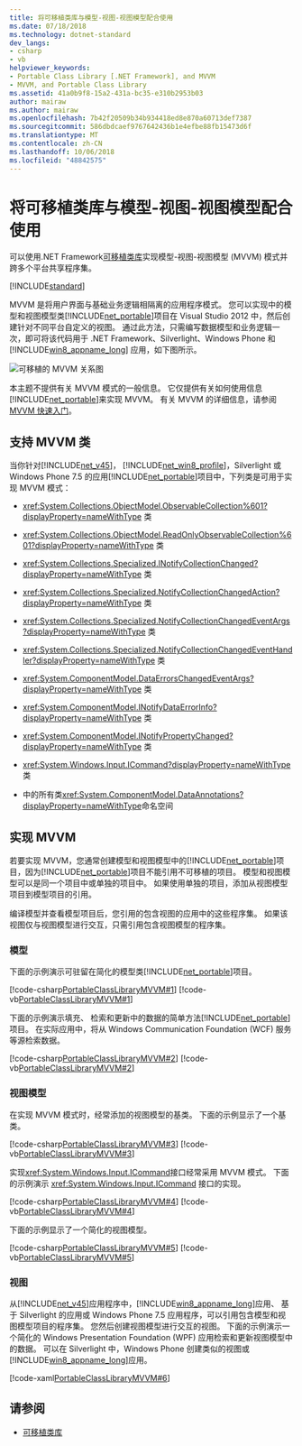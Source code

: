 ```yaml
---
title: 将可移植类库与模型-视图-视图模型配合使用
ms.date: 07/18/2018
ms.technology: dotnet-standard
dev_langs:
- csharp
- vb
helpviewer_keywords:
- Portable Class Library [.NET Framework], and MVVM
- MVVM, and Portable Class Library
ms.assetid: 41a0b9f8-15a2-431a-bc35-e310b2953b03
author: mairaw
ms.author: mairaw
ms.openlocfilehash: 7b42f20509b34b934418ed8e870a60713def7387
ms.sourcegitcommit: 586dbdcaef9767642436b1e4efbe88fb15473d6f
ms.translationtype: MT
ms.contentlocale: zh-CN
ms.lasthandoff: 10/06/2018
ms.locfileid: "48842575"
---
```

# <a name="using-portable-class-library-with-model-view-view-model"></a>将可移植类库与模型-视图-视图模型配合使用
可以使用.NET Framework[可移植类库](../../../docs/standard/cross-platform/cross-platform-development-with-the-portable-class-library.md)实现模型-视图-视图模型 (MVVM) 模式并跨多个平台共享程序集。

[!INCLUDE[standard](../../../includes/pcl-to-standard.md)]

 MVVM 是将用户界面与基础业务逻辑相隔离的应用程序模式。 您可以实现中的模型和视图模型类[!INCLUDE[net_portable](../../../includes/net-portable-md.md)]项目在 Visual Studio 2012 中，然后创建针对不同平台自定义的视图。 通过此方法，只需编写数据模型和业务逻辑一次，即可将该代码用于 .NET Framework、Silverlight、Windows Phone 和 [!INCLUDE[win8_appname_long](../../../includes/win8-appname-long-md.md)] 应用，如下图所示。

 ![可移植的 MVVM 关系图](../../../docs/standard/cross-platform/media/portablemvvmdiagram.png "PortableMVVMdiagram")

 本主题不提供有关 MVVM 模式的一般信息。 它仅提供有关如何使用信息[!INCLUDE[net_portable](../../../includes/net-portable-md.md)]来实现 MVVM。 有关 MVVM 的详细信息，请参阅[MVVM 快速入门](https://msdn.microsoft.com/library/gg430869(v=PandP.40).aspx)。

## <a name="classes-that-support-mvvm"></a>支持 MVVM 类
 当你针对[!INCLUDE[net_v45](../../../includes/net-v45-md.md)]， [!INCLUDE[net_win8_profile](../../../includes/net-win8-profile-md.md)]，Silverlight 或 Windows Phone 7.5 的应用[!INCLUDE[net_portable](../../../includes/net-portable-md.md)]项目中，下列类是可用于实现 MVVM 模式：

-   <xref:System.Collections.ObjectModel.ObservableCollection%601?displayProperty=nameWithType> 类

-   <xref:System.Collections.ObjectModel.ReadOnlyObservableCollection%601?displayProperty=nameWithType> 类

-   <xref:System.Collections.Specialized.INotifyCollectionChanged?displayProperty=nameWithType> 类

-   <xref:System.Collections.Specialized.NotifyCollectionChangedAction?displayProperty=nameWithType> 类

-   <xref:System.Collections.Specialized.NotifyCollectionChangedEventArgs?displayProperty=nameWithType> 类

-   <xref:System.Collections.Specialized.NotifyCollectionChangedEventHandler?displayProperty=nameWithType> 类

-   <xref:System.ComponentModel.DataErrorsChangedEventArgs?displayProperty=nameWithType> 类

-   <xref:System.ComponentModel.INotifyDataErrorInfo?displayProperty=nameWithType> 类

-   <xref:System.ComponentModel.INotifyPropertyChanged?displayProperty=nameWithType> 类

-   <xref:System.Windows.Input.ICommand?displayProperty=nameWithType> 类

-   中的所有类<xref:System.ComponentModel.DataAnnotations?displayProperty=nameWithType>命名空间

## <a name="implementing-mvvm"></a>实现 MVVM
 若要实现 MVVM，您通常创建模型和视图模型中的[!INCLUDE[net_portable](../../../includes/net-portable-md.md)]项目，因为[!INCLUDE[net_portable](../../../includes/net-portable-md.md)]项目不能引用不可移植的项目。 模型和视图模型可以是同一个项目中或单独的项目中。 如果使用单独的项目，添加从视图模型项目到模型项目的引用。

 编译模型并查看模型项目后，您引用的包含视图的应用中的这些程序集。 如果该视图仅与视图模型进行交互，只需引用包含视图模型的程序集。

### <a name="model"></a>模型
 下面的示例演示可驻留在简化的模型类[!INCLUDE[net_portable](../../../includes/net-portable-md.md)]项目。

 [!code-csharp[PortableClassLibraryMVVM#1](../../../samples/snippets/csharp/VS_Snippets_CLR/portableclasslibrarymvvm/cs/customer.cs#1)]
 [!code-vb[PortableClassLibraryMVVM#1](../../../samples/snippets/visualbasic/VS_Snippets_CLR/portableclasslibrarymvvm/vb/customer.vb#1)]

 下面的示例演示填充、 检索和更新中的数据的简单方法[!INCLUDE[net_portable](../../../includes/net-portable-md.md)]项目。 在实际应用中，将从 Windows Communication Foundation (WCF) 服务等源检索数据。

 [!code-csharp[PortableClassLibraryMVVM#2](../../../samples/snippets/csharp/VS_Snippets_CLR/portableclasslibrarymvvm/cs/customerrepository.cs#2)]
 [!code-vb[PortableClassLibraryMVVM#2](../../../samples/snippets/visualbasic/VS_Snippets_CLR/portableclasslibrarymvvm/vb/customerrepository.vb#2)]

### <a name="view-model"></a>视图模型
 在实现 MVVM 模式时，经常添加的视图模型的基类。 下面的示例显示了一个基类。

 [!code-csharp[PortableClassLibraryMVVM#3](../../../samples/snippets/csharp/VS_Snippets_CLR/portableclasslibrarymvvm/cs/viewmodelbase.cs#3)]
 [!code-vb[PortableClassLibraryMVVM#3](../../../samples/snippets/visualbasic/VS_Snippets_CLR/portableclasslibrarymvvm/vb/viewmodelbase.vb#3)]

 实现<xref:System.Windows.Input.ICommand>接口经常采用 MVVM 模式。 下面的示例演示 <xref:System.Windows.Input.ICommand> 接口的实现。

 [!code-csharp[PortableClassLibraryMVVM#4](../../../samples/snippets/csharp/VS_Snippets_CLR/portableclasslibrarymvvm/cs/relaycommand.cs#4)]
 [!code-vb[PortableClassLibraryMVVM#4](../../../samples/snippets/visualbasic/VS_Snippets_CLR/portableclasslibrarymvvm/vb/relaycommand.vb#4)]

 下面的示例显示了一个简化的视图模型。

 [!code-csharp[PortableClassLibraryMVVM#5](../../../samples/snippets/csharp/VS_Snippets_CLR/portableclasslibrarymvvm/cs/mainpageviewmodel.cs#5)]
 [!code-vb[PortableClassLibraryMVVM#5](../../../samples/snippets/visualbasic/VS_Snippets_CLR/portableclasslibrarymvvm/vb/customerviewmodel.vb#5)]  
  
### <a name="view"></a>视图  
 从[!INCLUDE[net_v45](../../../includes/net-v45-md.md)]应用程序中，[!INCLUDE[win8_appname_long](../../../includes/win8-appname-long-md.md)]应用、 基于 Silverlight 的应用或 Windows Phone 7.5 应用程序，可以引用包含模型和视图模型项目的程序集。  您然后创建视图模型进行交互的视图。 下面的示例演示一个简化的 Windows Presentation Foundation (WPF) 应用检索和更新视图模型中的数据。 可以在 Silverlight 中，Windows Phone 创建类似的视图或[!INCLUDE[win8_appname_long](../../../includes/win8-appname-long-md.md)]应用。  
  
 [!code-xaml[PortableClassLibraryMVVM#6](../../../samples/snippets/csharp/VS_Snippets_CLR/portableclasslibrarymvvm/cs/mainwindow.xaml#6)]  
  
## <a name="see-also"></a>请参阅

- [可移植类库](../../../docs/standard/cross-platform/cross-platform-development-with-the-portable-class-library.md)
